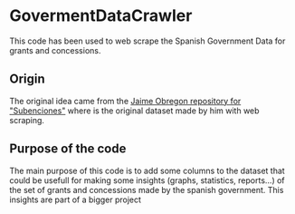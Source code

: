 # GovermentDataCrawler

This code has been used to web scrape the Spanish Government Data for grants and concessions.

## Origin

The original idea came from the [Jaime Obregon repository for "Subenciones"](https://github.com/JaimeObregon/subvenciones) where is the original dataset made by him with web scraping. 

## Purpose of the code

The main purpose of this code is to add some columns to the dataset that could be usefull for making some insights (graphs, statistics, reports...) of the set of grants and concessions made by the spanish government. This insights are part of a bigger project 


